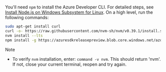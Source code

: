 You'll need `npm` to install the Azure Developer CLI. For detailed steps, see [Install Node.js on Windows Subsystem for Linux](https://docs.microsoft.com/windows/dev-environment/javascript/nodejs-on-wsl#install-nvm-nodejs-and-npm). On a high level, run the following commands:

```bash
sudo apt-get install curl
curl -o- https://raw.githubusercontent.com/nvm-sh/nvm/v0.39.1/install.sh | bash
nvm install --lts
npm install -g https://azuresdkreleasepreview.blob.core.windows.net/azd/standalone/latest/azure-az-dev-cli-latest.tgz
```

> [!NOTE]
> * To verify `nvm` installation, enter: `command -v nvm`. This should return 'nvm'. If not, close your current terminal, reopen and try again.